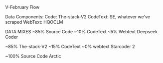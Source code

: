 V-February Flow

Data Components:
Code:
The-stack-V2
CodeText:
SE, whatever we've scraped
WebText:
HQOCLM

DATA MIXES
~85% Source Code
~10% CodeText
~5% Webtext
Deepseek Coder

~85% The-stack-V2
~15% CodeText
~0% webtext
Starcoder 2

~100% Source Code
Arctic